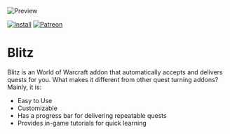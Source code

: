 ![Preview](http://jaliborc.com/images/addons/large/blitz.jpg#1)

[![Install](http://img.shields.io/badge/install-curseforge-484266)](https://www.curseforge.com/wow/addons/blitz/files)
[![Patreon](http://img.shields.io/badge/donate-patreon-ff4d42)](https://www.patreon.com/jaliborc)

# Blitz
Blitz is an World of Warcraft addon that automatically accepts and delivers quests for you.
What makes it different from other quest turning addons? Mainly, it is:

* Easy to Use
* Customizable
* Has a progress bar for delivering repeatable quests
* Provides in-game tutorials for quick learning
